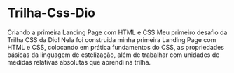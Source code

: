 # Trilha-Css-Dio
Criando a primeira Landing Page com HTML e CSS
Meu primeiro desafio da Trilha CSS da Dio! Nela foi construida minha primeira Landing Page com HTML e CSS, colocando em prática fundamentos do CSS, 
as propriedades básicas da linguagem de estelização, além de trabalhar com unidades de medidas relativas absolutas que aprendi na trilha.
